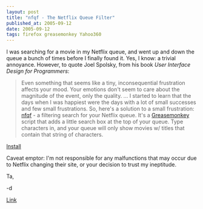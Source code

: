 ```yaml
---
layout: post
title: "nfqf - The Netflix Queue Filter"
published_at: 2005-09-12
date: 2005-09-12
tags: firefox greasemonkey Yahoo360
---
```


I was searching for a movie in my Netflix queue, and went up and down the queue a bunch of times before I finally found it. Yes, I know: a trivial annoyance. However, to quote Joel Spolsky, from his book _User Interface Design for Programmers_:  

> Even something that seems like a tiny, inconsequential frustration affects your mood. Your emotions don't seem to care about the magnitude of the event, only the quality. ... I started to learn that the days when I was happiest were the days with a lot of small successes and few small frustrations. So, here's a solution to a small frustration: [nfqf](http://dietrich.ganx4.com/nfqf/) - a filtering search for your Netflix queue. It's a [Greasemonkey](http://greasemonkey.mozdev.org/) script that adds a little search box at the top of your queue. Type characters in, and your queue will only show movies w/ titles that contain that string of characters.  

[Install](http://dietrich.ganx4.com/nfqf/nfqf.user.js)    

Caveat emptor: I'm not responsible for any malfunctions that may occur due to Netflix changing their site, or your decision to trust my ineptitude.  

Ta,  

-d  

[Link]()  